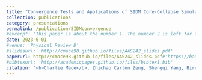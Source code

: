 ```yaml
---
title: "Convergence Tests and Applications of SIDM Core-Collapse Simulations"
collection: publications
category: presentations
permalink: /publication/SIDMconvergence
#excerpt: 'This paper is about the number 1. The number 2 is left for future work.'
date: 2023-6-01
#venue: 'Physical Review D'
#slidesurl: 'http://cmace98.github.io/files/AAS242_slides.pdf'
paperurl: http://cmace98.github.io/files/AAS242_slides.pdf#'https://baas.aas.org/pub/2023n6i326p03/release/1'
#bibtexurl: 'http://academicpages.github.io/files/bibtex1.bib'
citation: '<b>Charlie Mace</b>, Zhichao Carton Zeng, Shengqi Yang, Birendra Dhanasingham, Annika Peter, Francis-Yan Cyr-Racine. (2023). <i>Talk presented at the 242nd Meeting of the American Astronomical Society</i>.'
---
```

